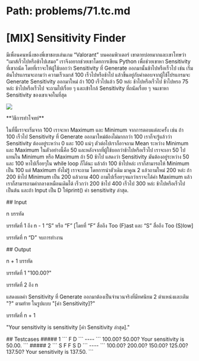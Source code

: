 # Path: problems/71.tc.md
# [MIX] Sensitivity Finder
<p>มีเพื่อนคนหนึ่งของพี่เขาชอบเล่นเกม “Valorant” บนคอมพิวเตอร์ เขาตายบ่อยมากและเขาโทษว่า “เมาส์เร็วไปหรือช้าไปเสมอ” เราจึงอยากช่วยเขาโดยการเขียน Python เพื่อช่วยเขาหา Sensitivity ที่เขาถนัด โดยที่เราจะให้ผู้ใช้บอกว่า Sensitivity ที่ Generate ออกมานั้นช้าไปหรือเร็วไป เช่น เริ่มต้นโปรแกรมจะถามว่า ความเร็วเมาส์ 100 เร็วไปหรือช้าไป แล้วขึ้นอยู่กับคำตอบจากผู้ใช้โปรแกรมจะ Generate Sensitivity ออกมาใหม่ ถ้า 100 เร็วไปแล้ว 50 หล่ะ ช้าไปหรือเร็วไป ช้าไปหรอ 75 หล่ะ ช้าไปหรือเร็วไป จะถามไปเรื่อย ๆ และเข้าใกล้ Sensitivity ที่ถนัดเรื่อย ๆ จนเขาหา Sensitivity ของเขาเจอในที่สุด</p>

<img src='https://cdn.discordapp.com/attachments/1156394370858238075/1161892922690650154/960x0.png?ex=6539f41b&is=65277f1b&hm=becb581c03e1c16f1d71a3d724ec0bbde7f626588fe3c399817254918582b744&'>

<p>**วิธีการทำโจทย์**</p>
<p>ในที่นี้เราจะเริ่มจาก 100 เราจะหา Maximum และ Minimum จากการตอบแต่ละครั้ง เช่น ถ้า 100 เร็วไป Sensitivity ที่ Generate ออกมาใหม่ต้องไม่มากกว่า 100 เราก็จะรู้แล้วว่า Sensitivity ต้องอยู่ระหว่าง 0 และ 100 แน่ๆ ตัวต่อไปเราก็อาจถาม Mean ระหว่าง Minimum และ Maximum ในตัวอย่างนี้คือ 50 และหลังจากที่ผู้ใช้บอกว่าช้าไปหรือเร็วไป เราจะเอา 50 ไปแทนใน Minimum หรือ Maximum ถ้า 50 ช้าไป แสดงว่า Sensitivity มันต้องอยู่ระหว่าง 50 และ 100 หาไปเรื่อยๆใน while loop ก็ได้นะ แล้วถ้า 100 ช้าไปหล่ะ เราก็สามารถให้ Minimum เป็น 100 แต่ Maximum ยังไม่รู้ เราจะถาม โดยการนำตัวเดิม มาคูณ 2 แล้วถามใหม่ 200 หล่ะ ถ้า 200 ช้าไป Minimum เป็น 200 แล้วถาม 400 ถามไปเรื่อยๆจนกว่าเราจะได้ค่า Maximum แล้วเราก็สามารถามค่ากลางเหมือนเดิมได้ เร็วกว่า 200 ช้าไป 400 เร็วไป 300 หล่ะ ช้าไปหรือเร็วไป เป็นต้น และถ้า Input เป็น D ให้print() ค่า sensitivity ล่าสุด.</p>
## Input
<p>n บรรทัด</p>
<p>บรรทัดที่ 1 ถึง n - 1 “S” หรือ “F” [โดยที่ “F” สื่อถึง Too (F)ast และ “S” สื่อถึง Too (S)low]</p>
<p>บรรทัดที่ n “D” จบการทำงาน</p>
## Output
<p>n + 1 บรรทัด</p>
<p>บรรทัดที่ 1 "100.00?"</p>
<p>บรรทัดที่ 2 ถึง n</p>
<p>แสดงผลค่า Sensitivity ที่ Generate ออกมาต้องเป็นจำนวนจริงที่มีทศนิยม 2 ตำแหน่งและเติม "?" ตามท้าย ในรูปแบบ "[ค่า Sensitivity]?"</p>
<p>บรรทัดที่ n + 1</p>
<p>"Your sensitivity is sensitivity [ค่า Sensitivity ล่าสุด]."</p>
## Testcases
##### 1
```
F
D
```
----
```
100.00?
50.00?
Your sensitivity is 50.00.
```
##### 2
```
S
F
F
S
D
```
----
```
100.00?
200.00?
150.00?
125.00?
137.50?
Your sensitivity is 137.50.
```
